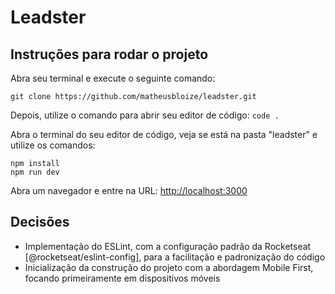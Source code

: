 # Leadster

## Instruções para rodar o projeto

Abra seu terminal e execute o seguinte comando:

```
git clone https://github.com/matheusbloize/leadster.git
```

Depois, utilize o comando para abrir seu editor de código: `code .`

Abra o terminal do seu editor de código, veja se está na pasta "leadster" e utilize os comandos:

```
npm install
npm run dev
```

Abra um navegador e entre na URL: [http://localhost:3000](http://localhost:3000)

## Decisões

- Implementação do ESLint, com a configuração padrão da Rocketseat [@rocketseat/eslint-config], para a facilitação e padronização do código
- Inicialização da construção do projeto com a abordagem Mobile First, focando primeiramente em dispositivos móveis